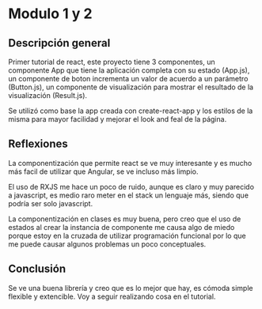 # Modulo 1 y 2

## Descripción general
Primer tutorial de react, este proyecto tiene 3 componentes, un componente App que tiene la aplicación completa con su estado (App.js), un componente de boton incrementa un valor de acuerdo a un parámetro (Button.js), un componente de visualización para mostrar el resultado de la visualización (Result.js).

Se utilizó como base la app creada con create-react-app y los estilos de la misma para mayor facilidad y mejorar el look and feal de la página.

## Reflexiones
La componentización que permite react se ve muy interesante y es mucho más facil de utilizar que Angular, se ve incluso más limpio.

El uso de RXJS me hace un poco de ruido, aunque es claro y muy parecido a javascript, es medio raro meter en el stack un lenguaje más, siendo que podría ser solo javascript.

La componentización en clases es muy buena, pero creo que el uso de estados al crear la instancia de componente me causa algo de miedo porque estoy en la cruzada de utilizar programación funcional por lo que me puede causar algunos problemas un poco conceptuales.

## Conclusión

Se ve una buena librería y creo que es lo mejor que hay, es cómoda simple flexible y extencible. Voy a seguir realizando cosa en el tutorial.
